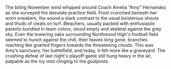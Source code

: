 The biting November wind whipped around Coach Amelia "Amy" Hernandez as she surveyed the desolate practice field. Frost crunched beneath her worn sneakers, the sound a stark contrast to the usual boisterous shouts and thuds of cleats on turf.  Bleachers, usually packed with enthusiastic parents bundled in team colors, stood empty and skeletal against the grey sky. Even the towering oaks surrounding Northwood High's football field seemed to hunch against the chill, their leaves long gone, branches reaching like gnarled fingers towards the threatening clouds.  This was Amy’s sanctuary, her battlefield, and today, it felt more like a graveyard.  The crushing defeat of last night's playoff game still hung heavy in the air, palpable as the icy mist clinging to the goalposts.  
